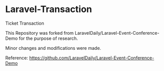 # Laravel-Transaction
Ticket Transaction

This Repository was forked from LaravelDaily/Laravel-Event-Conference-Demo for the purpose of research.

Minor changes and modifications were made.  

Reference:
https://github.com/LaravelDaily/Laravel-Event-Conference-Demo
